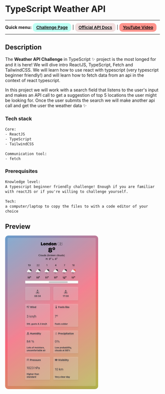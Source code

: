 # TypeScript Weather API
---
<div>
<b>Quick menu:</b>
<a href="https://theultimateapichallenge.com/weather-api-typescript" target="_blank" rel="noopener"
    style="padding:0.35rem 0.7rem;
    color: black;
    background: #BDFFF3;
    border-radius:10px;
    font-size:0.85rem;
    font-weight:600;">Challenge Page</a> |
<a href="https://openweathermap.org/api" target="_blank" rel="noopener"
    style="padding:0.35rem 0.7rem;
    color: black;
    background: #F1DEDE;
    border-radius:10px;
    font-size:0.85rem;
    font-weight:600;">Official API Docs</a> |
<a href="" target="_blank" rel="noopener"
    style="padding:0.35rem 0.7rem;
    color: black;
    background: #FE938C;
    border-radius:10px;
    font-size:0.85rem;
    font-weight:600;">YouTube Video</a> 
</div>

---

## Description

<p>The <b>Weather API Challenge</b> in TypeScript ✨ project is the most longed for and it is here! We will dive intro ReactJS, TypeScript, Fetch and TailwindCSS. We will learn how to use react with typescript (very typescript beginner friendly!) and will learn how to fetch data from an api in the context of react typescript.</p>

<p>In this project we will work with a search field that listens to the user's input and makes an API call to get a suggestion of top 5 locations the user might be looking for. Once the user submits the search we will make another api call and get the user the weather data ✨</p>

### Tech stack
```
Core:
- ReactJS
- TypeScript
- TailwindCSS

Communication tool:
- fetch
```

### Prerequisites
```
Knowledge level: 
A typescript beginner friendly challenge! Enough if you are familiar with reactJS or if you're willing to challenge yourself.

Tech: 
a computer/laptop to copy the files to with a code editor of your choice
```

## Preview
<img src="/preview.png" height="500" style="border-radius:10px;margin-bottom:1rem;" />
